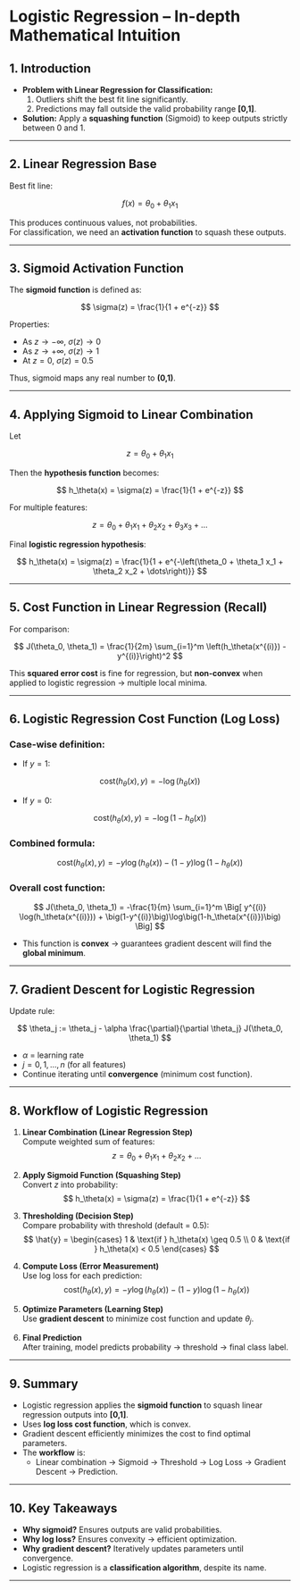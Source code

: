 # Logistic Regression – In-depth Mathematical Intuition

## 1. Introduction
- **Problem with Linear Regression for Classification:**
  1. Outliers shift the best fit line significantly.
  2. Predictions may fall outside the valid probability range **[0,1]**.
- **Solution:** Apply a **squashing function** (Sigmoid) to keep outputs strictly between 0 and 1.

---

## 2. Linear Regression Base
Best fit line:

$$
f(x) = \theta_0 + \theta_1 x_1
$$

This produces continuous values, not probabilities.  
For classification, we need an **activation function** to squash these outputs.

---

## 3. Sigmoid Activation Function
The **sigmoid function** is defined as:

$$
\sigma(z) = \frac{1}{1 + e^{-z}}
$$

Properties:
- As $z \to -\infty$, $\sigma(z) \to 0$
- As $z \to +\infty$, $\sigma(z) \to 1$
- At $z = 0$, $\sigma(z) = 0.5$

Thus, sigmoid maps any real number to **(0,1)**.

---

## 4. Applying Sigmoid to Linear Combination
Let

$$
z = \theta_0 + \theta_1 x_1
$$

Then the **hypothesis function** becomes:

$$
h_\theta(x) = \sigma(z) = \frac{1}{1 + e^{-z}}
$$

For multiple features:

$$
z = \theta_0 + \theta_1 x_1 + \theta_2 x_2 + \theta_3 x_3 + \dots
$$

Final **logistic regression hypothesis**:

$$
h_\theta(x) = \sigma(z) = \frac{1}{1 + e^{-\left(\theta_0 + \theta_1 x_1 + \theta_2 x_2 + \dots\right)}}
$$

---

## 5. Cost Function in Linear Regression (Recall)
For comparison:

$$
J(\theta_0, \theta_1) = \frac{1}{2m} \sum_{i=1}^m \left(h_\theta(x^{(i)}) - y^{(i)}\right)^2
$$

This **squared error cost** is fine for regression, but **non-convex** when applied to logistic regression → multiple local minima.

---

## 6. Logistic Regression Cost Function (Log Loss)

### Case-wise definition:
- If $y=1$:

$$
\text{cost}(h_\theta(x), y) = -\log \left( h_\theta(x) \right)
$$

- If $y=0$:

$$
\text{cost}(h_\theta(x), y) = -\log \left( 1 - h_\theta(x) \right)
$$

### Combined formula:
$$
\text{cost}(h_\theta(x), y) = -y \log(h_\theta(x)) - (1-y)\log(1 - h_\theta(x))
$$

### Overall cost function:
$$
J(\theta_0, \theta_1) = -\frac{1}{m} \sum_{i=1}^m \Big[ y^{(i)} \log(h_\theta(x^{(i)})) + \big(1-y^{(i)}\big)\log\big(1-h_\theta(x^{(i)})\big) \Big]
$$

- This function is **convex** → guarantees gradient descent will find the **global minimum**.

---

## 7. Gradient Descent for Logistic Regression
Update rule:

$$
\theta_j := \theta_j - \alpha \frac{\partial}{\partial \theta_j} J(\theta_0, \theta_1)
$$

- $\alpha$ = learning rate  
- $j = 0,1,\dots,n$ (for all features)  
- Continue iterating until **convergence** (minimum cost function).

---

## 8. Workflow of Logistic Regression

1. **Linear Combination (Linear Regression Step)**  
   Compute weighted sum of features:  
   $$
   z = \theta_0 + \theta_1 x_1 + \theta_2 x_2 + \dots
   $$

2. **Apply Sigmoid Function (Squashing Step)**  
   Convert $z$ into probability:  
   $$
   h_\theta(x) = \sigma(z) = \frac{1}{1 + e^{-z}}
   $$

3. **Thresholding (Decision Step)**  
   Compare probability with threshold (default = 0.5):  
   $$
   \hat{y} =
   \begin{cases}
   1 & \text{if } h_\theta(x) \geq 0.5 \\
   0 & \text{if } h_\theta(x) < 0.5
   \end{cases}
   $$

4. **Compute Loss (Error Measurement)**  
   Use log loss for each prediction:  
   $$
   \text{cost}(h_\theta(x), y) = -y \log(h_\theta(x)) - (1-y)\log(1 - h_\theta(x))
   $$

5. **Optimize Parameters (Learning Step)**  
   Use **gradient descent** to minimize cost function and update $\theta_j$.

6. **Final Prediction**  
   After training, model predicts probability → threshold → final class label.

---

## 9. Summary
- Logistic regression applies the **sigmoid function** to squash linear regression outputs into **[0,1]**.
- Uses **log loss cost function**, which is convex.
- Gradient descent efficiently minimizes the cost to find optimal parameters.
- The **workflow** is:
  - Linear combination → Sigmoid → Threshold → Log Loss → Gradient Descent → Prediction.

---

## 10. Key Takeaways
- **Why sigmoid?** Ensures outputs are valid probabilities.  
- **Why log loss?** Ensures convexity → efficient optimization.  
- **Why gradient descent?** Iteratively updates parameters until convergence.  
- Logistic regression is a **classification algorithm**, despite its name.

---
